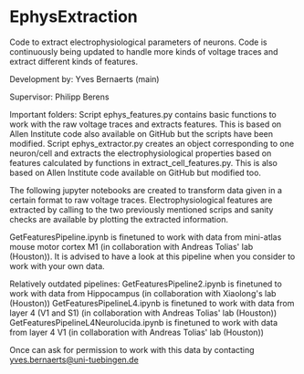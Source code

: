# EphysExtraction
Code to extract electrophysiological parameters of neurons. Code is continuously being updated to handle more kinds of voltage traces and extract different kinds of features.

Development by: Yves Bernaerts (main)

Supervisor: Philipp Berens


Important folders: 
Script ephys_features.py contains basic functions to work with the raw voltage traces and extracts features. This is based on Allen Institute code also available on GitHub but the scripts have been modified.
Script ephys_extractor.py creates an object corresponding to one neuron/cell and extracts the electrophysiological properties based on features calculated by functions in extract_cell_features.py. This is also based on Allen Institute code available on GitHub but modified too.


The following jupyter notebooks are created to transform data given in a certain format to raw voltage traces. Electrophysiological features are extracted by calling to the two previously mentioned scrips and sanity checks are available by plotting the extracted information.


GetFeaturesPipeline.ipynb is finetuned to work with data from mini-atlas mouse motor cortex M1 (in collaboration with Andreas Tolias' lab (Houston)). It is advised to have a look at this pipeline when you consider to work with your own data.

Relatively outdated pipelines:
GetFeaturesPipeline2.ipynb is finetuned to work with data from Hippocampus (in collaboration with Xiaolong's lab (Houston))
GetFeaturesPipelineL4.ipynb is finetuned to work with data from layer 4 (V1 and S1) (in collaboration with Andreas Tolias' lab (Houston))
GetFeaturesPipelineL4Neurolucida.ipynb is finetuned to work with data from layer 4 V1 (in collaboration with Andreas Tolias' lab (Houston))

Once can ask for permission to work with this data by contacting yves.bernaerts@uni-tuebingen.de
